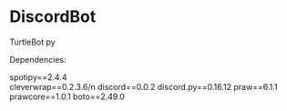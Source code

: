 # DiscordBot
TurtleBot py

Dependencies: 

spotipy==2.4.4<br />
cleverwrap==0.2.3.6/n
discord==0.0.2
discord.py==0.16.12
praw==6.1.1
prawcore==1.0.1
boto==2.49.0

